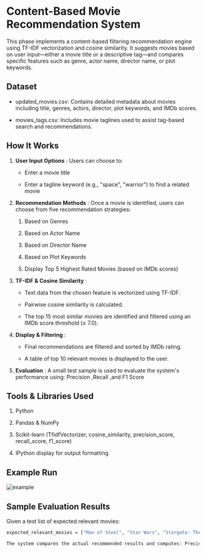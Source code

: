 # Content-Based Movie Recommendation System

This phase implements a content-based filtering recommendation engine using TF-IDF vectorization and cosine similarity. It suggests movies based on user input—either a movie title or a descriptive tag—and compares specific features such as genre, actor name, director name, or plot keywords.

## Dataset
 
 - updated_movies.csv: Contains detailed metadata about movies including title, genres, actors, director, plot keywords, and IMDb scores.

 - movies_tags.csv: Includes movie taglines used to assist tag-based search and recommendations.

## How It Works

1. **User Input Options** : 
Users can choose to:

    - Enter a movie title

    - Enter a tagline keyword (e.g., "space", "warrior") to find a related movie

2. **Recommendation Methods** : 
Once a movie is identified, users can choose from five recommendation strategies:

   1. Based on Genres

   2. Based on Actor Name

   3. Based on Director Name

   4. Based on Plot Keywords

   5. Display Top 5 Highest Rated Movies (based on IMDb scores)

3. **TF-IDF & Cosine Similarity** : 

   - Text data from the chosen feature is vectorized using TF-IDF.

   - Pairwise cosine similarity is calculated.

   - The top 15 most similar movies are identified and filtered using an IMDb score threshold (≥ 7.0).

4. **Display & Filtering** : 
   - Final recommendations are filtered and sorted by IMDb rating.
 
   - A table of top 10 relevant movies is displayed to the user.

5. **Evaluation** : 
A small test sample is used to evaluate the system's performance using: Precision ,Recall ,and F1 Score


## Tools & Libraries Used
 1. Python 

 2. Pandas & NumPy

 3. Scikit-learn (TfidfVectorizer, cosine_similarity, precision_score, recall_score, f1_score)

 4. IPython display for output formatting

## Example Run
![example](https://github.com/user-attachments/assets/1b4d35df-3eda-41bf-93ba-297a6e529fe7)


## Sample Evaluation Results

Given a test list of expected relevant movies:
```bash
expected_relevant_movies = ["Man of Steel", "Star Wars", "Stargate: The Ark of Truth", "Destiny"]

The system compares the actual recommended results and computes: Precision ,Recall ,and F1 Score
